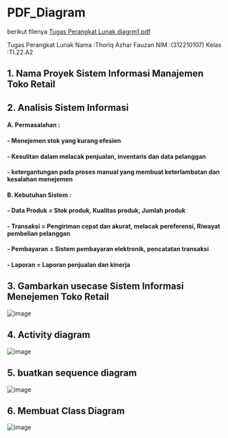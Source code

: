 # PDF_Diagram
berikut filenya
[Tugas Perangkat Lunak diagrm1.pdf](https://github.com/Thoriq150/PDF_Diagram/files/13199459/Tugas.Perangkat.Lunak.diagrm1.pdf)

Tugas Perangkat Lunak
Nama   :Thoriq Azhar Fauzan
NIM      :(312210107)
Kelas    :TI.22.A2

## 1.	Nama Proyek Sistem Informasi Manajemen Toko Retail
## 2.	Analisis Sistem Informasi
#### A.	Permasalahan  :
#### -	Menejemen stok yang kurang efesien
#### -	Kesulitan dalam melacak penjualan, inventaris dan data pelanggan 
#### -	ketergantungan pada proses manual yang membuat keterlambatan dan kesalahan menejemen 
#### B.	Kebutuhan Sistem  :
#### -	Data Produk  =   Stok produk, Kualitas produk, Jumlah produk
#### -	Transaksi       =   Pengiriman cepat dan akurat, melacak pereferensi, Riwayat pembelian                        pelanggan
#### -	Pembayaran =   Sistem pembayaran elektronik, pencatatan transaksi 
#### -	Laporan   =  Laporan penjualan dan kinerja
## 3.	Gambarkan usecase Sistem Informasi Menejemen Toko Retail
 ![image](https://github.com/Thoriq150/PDF_Diagram/assets/115950790/1ffbd592-4a4f-4272-ac4d-a5cfe2034b9e)


## 4.	Activity diagram 
 ![image](https://github.com/Thoriq150/PDF_Diagram/assets/115950790/d739b625-8439-4e8a-934c-bdb42e3441ab)
## 5.	buatkan sequence diagram 
![image](https://github.com/Thoriq150/PDF_Diagram/assets/115950790/e967fdbe-65fd-416f-802b-9fc9a29c882a)

## 6.	Membuat Class Diagram
![image](https://github.com/Thoriq150/PDF_Diagram/assets/115950790/71309219-da23-40fb-b4b9-f871ab902ed6)

 



